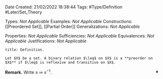 <div class="topSpace"></div>

Date Created: 21/02/2022 18:38:44
Tags: #Type/Definition #Later/Set_Theory

Types: _Not Applicable_
Examples: _Not Applicable_
Constructions: [[Preordered Set]], [[Partial Order]]
Generalizations: _Not Applicable_

Properties: _Not Applicable_
Sufficiencies: _Not Applicable_
Equivalences: _Not Applicable_
Justifications: _Not Applicable_

``` ad-Definition
title: Definition.

Let $X$ be a set. A binary relation $\leq$ on $X$ is a **preorder on $X$** if $\leq$ is reflexive and transitive on $X$.

```

**Remark.** Write $\geq\,\coloneqq\,\leq^{-1}$.<span style="float:right;">$\blacklozenge$</span>
